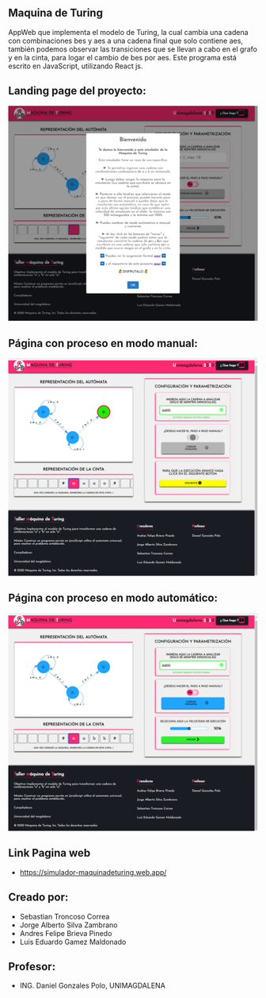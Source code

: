 ## Maquina de Turing

AppWeb que implementa el modelo de Turing, la cual cambia una cadena con combinaciones bes y aes a una cadena final que solo contiene aes, también podemos observar las transiciones que se llevan a cabo en el grafo y en la cinta, para logar el cambio de bes por aes. Este programa está escrito en JavaScript, utilizando React js.

## Landing page del proyecto:

![Landing](https://github.com/joralsiz95/maquinaTuring/blob/main/src/imagenes/screen1.png?raw=true)

## Página con proceso en modo manual:

![manual](https://github.com/joralsiz95/maquinaTuring/blob/main/src/imagenes/screen2.png?raw=true)

## Página con proceso en modo automático:

![automatica](https://github.com/joralsiz95/maquinaTuring/blob/main/src/imagenes/screen3.png?raw=true)

## Link Pagina web
 * https://simulador-maquinadeturing.web.app/
 
## Creado por:
 * Sebastian Troncoso Correa
 * Jorge Alberto Silva Zambrano
 * Andres Felipe Brieva Pinedo
 * Luis Eduardo Gamez Maldonado
 
## Profesor:
 * ING. Daniel Gonzales Polo, UNIMAGDALENA
